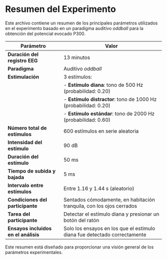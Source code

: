 
# Resumen del Experimento

Este archivo contiene un resumen de los principales parámetros utilizados en el experimento basado en un paradigma auditivo *oddball* para la obtención del potencial evocado P300.

| **Parámetro**              | **Valor**                                                                                  |
|----------------------------|-------------------------------------------------------------------------------------------|
| **Duración del registro EEG** | 13 minutos                                                                               |
| **Paradigma**              | Auditivo *oddball*                                                                        |
| **Estimulación**           | 3 estímulos:                                                                               |
|                            | - **Estímulo diana**: tono de 500 Hz (probabilidad: 0.20)                                  |
|                            | - **Estímulo distractor**: tono de 1000 Hz (probabilidad: 0.20)                            |
|                            | - **Estímulo estándar**: tono de 2000 Hz (probabilidad: 0.60)                              |
| **Número total de estímulos** | 600 estímulos en serie aleatoria                                                         |
| **Intensidad del estímulo** | 90 dB                                                                                     |
| **Duración del estímulo**  | 50 ms                                                                                     |
| **Tiempo de subida y bajada** | 5 ms                                                                                     |
| **Intervalo entre estímulos** | Entre 1.16 y 1.44 s (aleatorio)                                                          |
| **Condiciones del participante** | Sentados cómodamente, en habitación tranquila, con los ojos cerrados                   |
| **Tarea del participante** | Detectar el estímulo diana y presionar un botón del ratón                                  |
| **Ensayos incluidos en el análisis** | Solo los ensayos en los que el estímulo diana fue detectado correctamente         |

Este resumen está diseñado para proporcionar una visión general de los parámetros experimentales.
